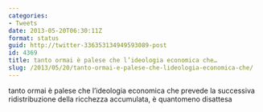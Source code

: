 ```yaml
---
categories:
- Tweets
date: 2013-05-20T06:30:11Z
format: status
guid: http://twitter-336353134949593089-post
id: 4369
title: tanto ormai è palese che l’ideologia economica che…
slug: /2013/05/20/tanto-ormai-e-palese-che-lideologia-economica-che/
---
```


tanto ormai è palese che l’ideologia economica che prevede la successiva ridistribuzione della ricchezza accumulata, è quantomeno disattesa